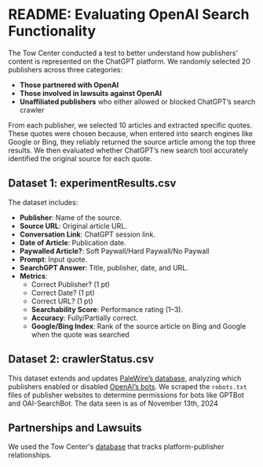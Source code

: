 # README: Evaluating OpenAI Search Functionality


The Tow Center conducted a test to better understand how publishers’ content is represented on the ChatGPT platform. We randomly selected 20 publishers across three categories:

- **Those partnered with OpenAI**  
- **Those involved in lawsuits against OpenAI**  
- **Unaffiliated publishers** who either allowed or blocked ChatGPT’s search crawler  

From each publisher, we selected 10 articles and extracted specific quotes. These quotes were chosen because, when entered into search engines like Google or Bing, they reliably returned the source article among the top three results. We then evaluated whether ChatGPT’s new search tool accurately identified the original source for each quote.

## Dataset 1: experimentResults.csv
The dataset includes:
- **Publisher**: Name of the source.
- **Source URL**: Original article URL.
- **Conversation Link**: ChatGPT session link.
- **Date of Article**: Publication date.
- **Paywalled Article?**: Soft Paywall/Hard Paywall/No Paywall
- **Prompt**: Input quote.
- **SearchGPT Answer**: Title, publisher, date, and URL.
- **Metrics**:
  - Correct Publisher? (1 pt)
  - Correct Date? (1 pt)
  - Correct URL? (1 pt)
  - **Searchability Score**: Performance rating (1–3).
  - **Accuracy**: Fully/Partially correct.
  - **Google/Bing Index**: Rank of the source article on Bing and Google when the quote was searched
 
## Dataset 2: crawlerStatus.csv
This dataset extends and updates [PaleWire’s database](https://palewi.re/docs/news-homepages/openai-gptbot-robotstxt.html), analyzing which publishers enabled or disabled [OpenAI’s bots](https://platform.openai.com/docs/bots). We scraped the `robots.txt` files of publisher websites to determine permissions for bots like GPTBot and OAI-SearchBot. The data seen is as of November 13th, 2024

## Partnerships and Lawsuits
We used the Tow Center's [database](https://petebrown.quarto.pub/pnp-ai-partnerships/) that tracks platform-publisher relationships. 
